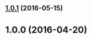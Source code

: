 <a name="1.0.1"></a>
## [1.0.1](https://github.com/nodecg/dashboard/compare/v1.0.0...v1.0.1) (2016-05-15)



<a name="1.0.0"></a>
# 1.0.0 (2016-04-20)



